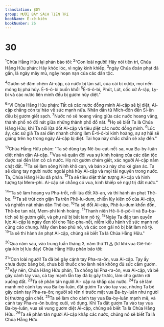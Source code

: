 ```yaml
---
translation: BDY
group: MƯỜI BẢY SÁCH TIÊN TRI
bookName: Ê-xê-kiên 
bookNumber: 26
---
```


<div class="title"><h1>30</h1></div>
<p><sup>1</sup>Chúa Hằng Hữu lại phán bảo tôi: <sup>2</sup>“Con loài người! Hãy nói tiên tri, Chúa Hằng Hữu phán: Hãy khóc lóc, vì ngày kinh khiếp, <sup>3</sup>ngày Chúa đoán phạt đã gần, là ngày mây mù, ngày hoạn nạn của các dân tộc.</p><p><sup>4</sup>Gươm sẽ đâm chém Ai-cập, cả nước bị tàn sát, của cải bị cướp, mọi nền móng bị phá hủy. Ê-ti-ô-bi buồn khổ! <sup>5</sup>Ê-ti-ô-bi, Phút, Lút, cốc xứ Ả-rập, Ly-bi và các nước liên minh đều bị gươm hủy diệt.&#34;</p><p><sup>6</sup>“Vì Chúa Hằng Hữu phán: Tất cả các nước đồng minh Ai-cập sẽ bị diệt, Ai-cập chẳng còn tự hào về sức mạnh nữa. Nhân dân từ Mích-đôn đến Si-ên đều bị gươm giết sạch. <sup>7</sup>Nước nó sẽ hoang vắng giữa các nước hoang vắng, thành phố nó đổ nát giữa những thành phố đổ nát. <sup>8</sup>Họ sẽ biết Ta là Chúa Hằng Hữu, khi Ta nổi lửa đốt Ai-cập và tiêu diệt các nước đồng minh. <sup>9</sup>Lúc ấy, các sứ giả Ta sai đến nhanh chóng làm Ê-ti-ô-bi kinh hoàng, sự sợ hãi sẽ giáng trên họ trong ngày Ai-cập bị diệt. Tai họa này chắc chắn sẽ xảy đến.&#34;</p><p><sup>10</sup>Chúa Hằng Hữu phán: &#34;Ta sẽ dùng tay Nê-bu-cát-nết-sa, vua Ba-by-luân diệt nhân dân Ai-cập. <sup>11</sup>Vua và quân đội vua sự kinh hoàng của các dân tộc được sai đến làm cỏ cả nước. Họ rút gươm chém giết, xác người Ai-cập nằm chật đất. <sup>12</sup>Ta sẽ làm sông Ninh khô cạn, và bán xứ này cho kẻ gian ác. Ta sẽ dùng tay người nước ngoài phá hủy Ai-cập và mọi tài nguyên trong nước. Ta, Chúa Hằng Hữu đã phán. <sup>13</sup>Ta sẽ tiêu diệt thần tượng Ai-cập và hình tượng tại Mem-phi. Ai-cập sẽ chẳng có vua, kinh khiếp sẽ ngự trị đất nước.&#34;</p><p><sup>14</sup>“Ta sẽ làm hoang vu Pha-trốt, nổi lửa đốt Xô-an, và thi hành án phạt Thê-be. <sup>15</sup>Ta sẽ trút cơn giận Ta trên Phê-lu-dum, chiến lũy kiên cố của Ai-cập, và nghiền nát nhân dân Thê-be. <sup>16</sup>Ta sẽ đốt Ai-cập, Phê-lu-dum khốn đốn, Thê-be tan nát, Mem-phi kinh hoàng. <sup>17</sup>Thanh niên Hê-li-ô-pô-li và Bu-ba-tích sẽ bị gươm giết, và phụ nữ bị bắt làm nô tỳ. <sup>18</sup>Ngày Ta đập tan quyền lực Ai-cập là ngày đen tối cho Tác-pha-nết, niềm kiêu hãnh về sức mạnh nó cũng cáo chung. Mây đen bao phủ nó, và các con gái nó bị bắt làm nô tỳ. <sup>19</sup>Ta sẽ thi hành án phạt Ai-cập, chúng sẽ biết Ta là Chúa Hằng Hữu.&#34;</p><p><sup>20</sup>Qua năm sau, vào trung tuần tháng 3, năm thứ 11 <a href="#" data-toggle="tooltip" data-placement="bottom" title="29 tháng 4 năm 587 TCN">⚓</a> (từ khi vua Giê-hô-gia-kin bị lưu đày) Chúa Hằng Hữu phán bảo tôi:</p><p><sup>21</sup>“Con loài người! Ta đã bẻ gãy cánh tay Pha-ra-ôn, vua Ai-cập. Tay ấy chưa được băng bó, chưa bôi thuốc cho lành nên không đủ sức cầm gươm. <sup>22</sup>Vậy nên, Chúa Hằng Hữu phán, Ta chống lại Pha-ra-ôn, vua Ai-cập, và bẻ gãy cánh tay vua, cả tay mạnh lẫn tay đã bị gãy trước, làm cho gươm rơi xuống đất. <sup>23</sup>Ta sẽ phân tán người Ai- cập ra khắp các nước. <sup>24</sup>Ta sẽ làm mạnh mẽ cánh tay vua Ba-by-luân, đặt gươm Ta vào tay vua, nhưng Ta bẻ gãy cánh tay Pha-ra-ôn; người sẽ rên rỉ trước mặt vua Ba-by-luân như người bị thương gần chết. <sup>25</sup>Ta sẽ làm cho cánh tay vua Ba-by-luân mạnh mẽ, và cánh tay Pha-ra-ôn buông xuôi, vô dụng. Khi Ta đặt gươm Ta vào tay vua Ba-by-luân, vua sẽ vung gươm diệt Ai-cập, chúng sẽ biết Ta là Chúa Hằng Hữu. <sup>26</sup>Ta sẽ phân tán người Ai-cập khắp các nước, chúng nó sẽ biết Ta là Chúa Hằng Hữu.</p>